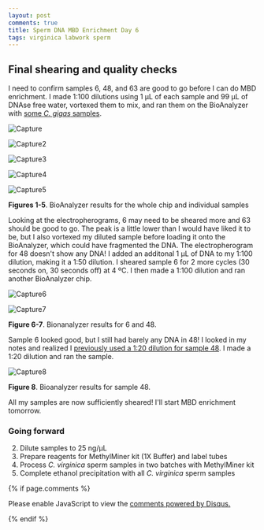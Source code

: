 ```yaml
---
layout: post
comments: true
title: Sperm DNA MBD Enrichment Day 6
tags: virginica labwork sperm
---
```


## Final shearing and quality checks

I need to confirm samples 6, 48, and 63 are good to go before I can do MBD enrichment. I made 1:100 dilutions using 1 µL of each sample and 99 µL of DNAse free water, vortexed them to mix, and ran them on the BioAnalyzer with [some *C. gigas* samples]().

![Capture](https://user-images.githubusercontent.com/22335838/90073597-5bc0be80-dcae-11ea-9120-33aa4091a0e2.PNG)

![Capture2](https://user-images.githubusercontent.com/22335838/90073604-5d8a8200-dcae-11ea-95f9-5a119d67d93f.PNG)

![Capture3](https://user-images.githubusercontent.com/22335838/90073605-5ebbaf00-dcae-11ea-85e0-55448f37467b.PNG)

![Capture4](https://user-images.githubusercontent.com/22335838/90073608-5f544580-dcae-11ea-8f58-d73fe8f9589b.PNG)

![Capture5](https://user-images.githubusercontent.com/22335838/90073609-5fecdc00-dcae-11ea-88d0-4c58d7d16495.PNG)

**Figures 1-5**. BioAnalyzer results for the whole chip and individual samples

Looking at the electropherograms, 6 may need to be sheared more and 63 should be good to go. The peak is a little lower than I would have liked it to be, but I also vortexed my diluted sample before loading it onto the BioAnalyzer, which could have fragmented the DNA. The electropherogram for 48 doesn't show any DNA! I added an additonal 1 µL of DNA to my 1:100 dilution, making it a 1:50 dilution. I sheared sample 6 for 2 more cycles (30 seconds on, 30 seconds off) at 4 ºC. I then made a 1:100 dilution and ran another BioAnalyzer chip.

![Capture6](https://user-images.githubusercontent.com/22335838/90073611-60857280-dcae-11ea-8ab4-64543e6bed2d.PNG)

![Capture7](https://user-images.githubusercontent.com/22335838/90073614-60857280-dcae-11ea-8a58-90d651277c59.PNG)

**Figure 6-7**. Bionanalyzer results for 6 and 48.

Sample 6 looked good, but I still had barely any DNA in 48! I looked in my notes and realized I [previously used a 1:20 dilution for sample 48](https://yaaminiv.github.io/Sperm-DNA-MBD-Enrichment-Day4/). I made a 1:20 dilution and ran the sample.

![Capture8](https://user-images.githubusercontent.com/22335838/90073615-611e0900-dcae-11ea-8266-e5d809dbeec6.PNG)

**Figure 8**. Bioanalyzer results for sample 48.

All my samples are now sufficiently sheared! I'll start MBD enrichment tomorrow.

### Going forward

2. Dilute samples to 25 ng/µL
3. Prepare reagents for MethylMiner kit (1X Buffer) and label tubes
4. Process *C. virginica* sperm samples in two batches with MethylMiner kit
5. Complete ethanol precipitation with all *C. virginica* sperm samples

{% if page.comments %}

<div id="disqus_thread"></div>
<script>

/**
*  RECOMMENDED CONFIGURATION VARIABLES: EDIT AND UNCOMMENT THE SECTION BELOW TO INSERT DYNAMIC VALUES FROM YOUR PLATFORM OR CMS.
*  LEARN WHY DEFINING THESE VARIABLES IS IMPORTANT: https://disqus.com/admin/universalcode/#configuration-variables*/
/*
var disqus_config = function () {
this.page.url = PAGE_URL;  // Replace PAGE_URL with your page's canonical URL variable
this.page.identifier = PAGE_IDENTIFIER; // Replace PAGE_IDENTIFIER with your page's unique identifier variable
};
*/
(function() { // DON'T EDIT BELOW THIS LINE
var d = document, s = d.createElement('script');
s.src = 'https://the-responsible-grad-student.disqus.com/embed.js';
s.setAttribute('data-timestamp', +new Date());
(d.head || d.body).appendChild(s);
})();
</script>
<noscript>Please enable JavaScript to view the <a href="https://disqus.com/?ref_noscript">comments powered by Disqus.</a></noscript>

{% endif %}

<script id="dsq-count-scr" src="//the-responsible-grad-student.disqus.com/count.js" async></script>
